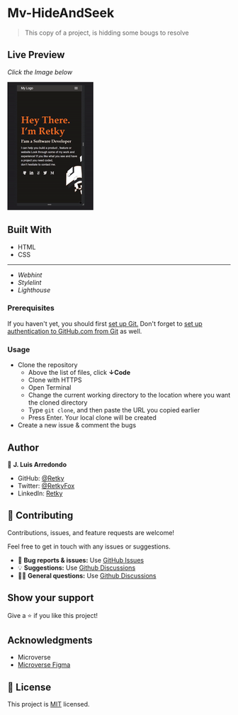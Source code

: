 # Mv-HideAndSeek

> This copy of a project, is hidding some bougs to resolve
>

## Live Preview
*Click the Image below*

[![Preview](./img/Preview.gif)](https://retky.github.io/Retky-Portfolio/)

## Built With

- HTML
- CSS

---

- *Webhint*
- *Stylelint*
- *Lighthouse*

### Prerequisites
If you haven't yet, you should first [set up Git.](https://docs.github.com/en/get-started/quickstart/set-up-git) Don't forget to [set up authentication to GitHub.com from Git](https://docs.github.com/en/get-started/quickstart/set-up-git#next-steps-authenticating-with-github-from-git) as well.

### Usage
- Clone the repository
  - Above the list of files, click **↓Code**
  - Clone with HTTPS
  - Open Terminal
  - Change the current working directory to the location where you want the cloned directory
  - Type `git clone`, and then paste the URL you copied earlier
  - Press Enter. Your local clone will be created
- Create a new issue & comment the bugs

## Author

👤 **J. Luis Arredondo**
- GitHub: [@Retky](https://github.com/Retky "J. Luis Arredondo GitHub")
- Twitter: [@RetkyFox](https://twitter.com/retkyFox "J. Luis Arredondo Twitter")
- LinkedIn: [Retky](https://www.linkedin.com/in/Retky "J. Luis Arredondo LinkedIn")

## 🤝 Contributing

Contributions, issues, and feature requests are welcome!

Feel free to get in touch with any issues or suggestions.

- 🐛 **Bug reports & issues:** Use [GitHub Issues](https://github.com/Retky/Retky-Portfolio/issues)
- 💡 **Suggestions:** Use [Github Discussions](https://github.com/Retky/Retky-Portfolio/discussions)
- 🙋‍♀️ **General questions:** Use [Github Discussions](https://github.com/Retky/Retky-Portfolio/discussions)

## Show your support

Give a ⭐️ if you like this project!

## Acknowledgments

- Microverse
- [Microverse Figma](https://www.figma.com/file/l7SqJ3ZfkAKih9sFxvWSR4/Microverse-Student-Project-1?node-id=1%3A1471)

## 📝 License

This project is [MIT](./MIT.md) licensed.
